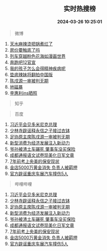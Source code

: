 <div align="center"><h2>实时热搜榜</h2><h4>2024-03-26 10:25:01</h4></div>

> 微博  

1. [天水麻辣烫把锅煮烂了](https://s.weibo.com/weibo?q=%23%E5%A4%A9%E6%B0%B4%E9%BA%BB%E8%BE%A3%E7%83%AB%E6%8A%8A%E9%94%85%E7%85%AE%E7%83%82%E4%BA%86%23&t=31&band_rank=1&Refer=top)<br />
2. [房价要触底了吗](https://s.weibo.com/weibo?q=%23%E6%88%BF%E4%BB%B7%E8%A6%81%E8%A7%A6%E5%BA%95%E4%BA%86%E5%90%97%23&t=31&band_rank=2&Refer=top)<br />
3. [列车穿越粉色花海如漫画世界](https://s.weibo.com/weibo?q=%23%E5%88%97%E8%BD%A6%E7%A9%BF%E8%B6%8A%E7%B2%89%E8%89%B2%E8%8A%B1%E6%B5%B7%E5%A6%82%E6%BC%AB%E7%94%BB%E4%B8%96%E7%95%8C%23&t=31&band_rank=3&Refer=top)<br />
4. [奔跑吧12官宣](https://s.weibo.com/weibo?q=%23%E5%A5%94%E8%B7%91%E5%90%A712%E5%AE%98%E5%AE%A3%23&t=31&band_rank=4&Refer=top)<br />
5. [我的孩子怎么会得精神疾病呢](https://s.weibo.com/weibo?q=%23%E6%88%91%E7%9A%84%E5%AD%A9%E5%AD%90%E6%80%8E%E4%B9%88%E4%BC%9A%E5%BE%97%E7%B2%BE%E7%A5%9E%E7%96%BE%E7%97%85%E5%91%A2%23&t=31&band_rank=5&Refer=top)<br />
6. [垫底辣妹将翻拍中国版](https://s.weibo.com/weibo?q=%23%E5%9E%AB%E5%BA%95%E8%BE%A3%E5%A6%B9%E5%B0%86%E7%BF%BB%E6%8B%8D%E4%B8%AD%E5%9B%BD%E7%89%88%23&t=31&band_rank=6&Refer=top)<br />
7. [陈戌源一审被判无期](https://s.weibo.com/weibo?q=%23%E9%99%88%E6%88%8C%E6%BA%90%E4%B8%80%E5%AE%A1%E8%A2%AB%E5%88%A4%E6%97%A0%E6%9C%9F%23&t=31&band_rank=7&Refer=top)<br />
8. [地磁暴](https://s.weibo.com/weibo?q=%E5%9C%B0%E7%A3%81%E6%9A%B4&t=31&band_rank=8&Refer=top)<br />
9. [李惠利ins晒照](https://s.weibo.com/weibo?q=%23%E6%9D%8E%E6%83%A0%E5%88%A9ins%E6%99%92%E7%85%A7%23&t=31&band_rank=9&Refer=top)<br />

> 知乎  


> 百度  

1. [习近平会见多米尼克总理](https://www.baidu.com/s?wd=%E4%B9%A0%E8%BF%91%E5%B9%B3%E4%BC%9A%E8%A7%81%E5%A4%9A%E7%B1%B3%E5%B0%BC%E5%85%8B%E6%80%BB%E7%90%86&sa=fyb_news&rsv_dl=fyb_news)<br />
2. [少林寺辟谣释永信之子接过衣钵](https://www.baidu.com/s?wd=%E5%B0%91%E6%9E%97%E5%AF%BA%E8%BE%9F%E8%B0%A3%E9%87%8A%E6%B0%B8%E4%BF%A1%E4%B9%8B%E5%AD%90%E6%8E%A5%E8%BF%87%E8%A1%A3%E9%92%B5&sa=fyb_news&rsv_dl=fyb_news)<br />
3. [足协原主席陈戌源一审被判无期](https://www.baidu.com/s?wd=%E8%B6%B3%E5%8D%8F%E5%8E%9F%E4%B8%BB%E5%B8%AD%E9%99%88%E6%88%8C%E6%BA%90%E4%B8%80%E5%AE%A1%E8%A2%AB%E5%88%A4%E6%97%A0%E6%9C%9F&sa=fyb_news&rsv_dl=fyb_news)<br />
4. [新型消费为经济发展注入新动力](https://www.baidu.com/s?wd=%E6%96%B0%E5%9E%8B%E6%B6%88%E8%B4%B9%E4%B8%BA%E7%BB%8F%E6%B5%8E%E5%8F%91%E5%B1%95%E6%B3%A8%E5%85%A5%E6%96%B0%E5%8A%A8%E5%8A%9B&sa=fyb_news&rsv_dl=fyb_news)<br />
5. [爷孙被渣土车碾死 肇事车没买保险](https://www.baidu.com/s?wd=%E7%88%B7%E5%AD%99%E8%A2%AB%E6%B8%A3%E5%9C%9F%E8%BD%A6%E7%A2%BE%E6%AD%BB+%E8%82%87%E4%BA%8B%E8%BD%A6%E6%B2%A1%E4%B9%B0%E4%BF%9D%E9%99%A9&sa=fyb_news&rsv_dl=fyb_news)<br />
6. [成都通报语文试卷现美化日军文章](https://www.baidu.com/s?wd=%E6%88%90%E9%83%BD%E9%80%9A%E6%8A%A5%E8%AF%AD%E6%96%87%E8%AF%95%E5%8D%B7%E7%8E%B0%E7%BE%8E%E5%8C%96%E6%97%A5%E5%86%9B%E6%96%87%E7%AB%A0&sa=fyb_news&rsv_dl=fyb_news)<br />
7. [7年前考上央美的保安现状](https://www.baidu.com/s?wd=7%E5%B9%B4%E5%89%8D%E8%80%83%E4%B8%8A%E5%A4%AE%E7%BE%8E%E7%9A%84%E4%BF%9D%E5%AE%89%E7%8E%B0%E7%8A%B6&sa=fyb_news&rsv_dl=fyb_news)<br />
8. [金店5000万黄金消失 负责人被羁押](https://www.baidu.com/s?wd=%E9%87%91%E5%BA%975000%E4%B8%87%E9%BB%84%E9%87%91%E6%B6%88%E5%A4%B1+%E8%B4%9F%E8%B4%A3%E4%BA%BA%E8%A2%AB%E7%BE%81%E6%8A%BC&sa=fyb_news&rsv_dl=fyb_news)<br />
9. [官方辟谣重庆车展汽车撞伤5人](https://www.baidu.com/s?wd=%E5%AE%98%E6%96%B9%E8%BE%9F%E8%B0%A3%E9%87%8D%E5%BA%86%E8%BD%A6%E5%B1%95%E6%B1%BD%E8%BD%A6%E6%92%9E%E4%BC%A45%E4%BA%BA&sa=fyb_news&rsv_dl=fyb_news)<br />

> 哔哩哔哩  

1. [习近平会见多米尼克总理](https://www.baidu.com/s?wd=%E4%B9%A0%E8%BF%91%E5%B9%B3%E4%BC%9A%E8%A7%81%E5%A4%9A%E7%B1%B3%E5%B0%BC%E5%85%8B%E6%80%BB%E7%90%86&sa=fyb_news&rsv_dl=fyb_news)<br />
2. [少林寺辟谣释永信之子接过衣钵](https://www.baidu.com/s?wd=%E5%B0%91%E6%9E%97%E5%AF%BA%E8%BE%9F%E8%B0%A3%E9%87%8A%E6%B0%B8%E4%BF%A1%E4%B9%8B%E5%AD%90%E6%8E%A5%E8%BF%87%E8%A1%A3%E9%92%B5&sa=fyb_news&rsv_dl=fyb_news)<br />
3. [足协原主席陈戌源一审被判无期](https://www.baidu.com/s?wd=%E8%B6%B3%E5%8D%8F%E5%8E%9F%E4%B8%BB%E5%B8%AD%E9%99%88%E6%88%8C%E6%BA%90%E4%B8%80%E5%AE%A1%E8%A2%AB%E5%88%A4%E6%97%A0%E6%9C%9F&sa=fyb_news&rsv_dl=fyb_news)<br />
4. [新型消费为经济发展注入新动力](https://www.baidu.com/s?wd=%E6%96%B0%E5%9E%8B%E6%B6%88%E8%B4%B9%E4%B8%BA%E7%BB%8F%E6%B5%8E%E5%8F%91%E5%B1%95%E6%B3%A8%E5%85%A5%E6%96%B0%E5%8A%A8%E5%8A%9B&sa=fyb_news&rsv_dl=fyb_news)<br />
5. [爷孙被渣土车碾死 肇事车没买保险](https://www.baidu.com/s?wd=%E7%88%B7%E5%AD%99%E8%A2%AB%E6%B8%A3%E5%9C%9F%E8%BD%A6%E7%A2%BE%E6%AD%BB+%E8%82%87%E4%BA%8B%E8%BD%A6%E6%B2%A1%E4%B9%B0%E4%BF%9D%E9%99%A9&sa=fyb_news&rsv_dl=fyb_news)<br />
6. [成都通报语文试卷现美化日军文章](https://www.baidu.com/s?wd=%E6%88%90%E9%83%BD%E9%80%9A%E6%8A%A5%E8%AF%AD%E6%96%87%E8%AF%95%E5%8D%B7%E7%8E%B0%E7%BE%8E%E5%8C%96%E6%97%A5%E5%86%9B%E6%96%87%E7%AB%A0&sa=fyb_news&rsv_dl=fyb_news)<br />
7. [7年前考上央美的保安现状](https://www.baidu.com/s?wd=7%E5%B9%B4%E5%89%8D%E8%80%83%E4%B8%8A%E5%A4%AE%E7%BE%8E%E7%9A%84%E4%BF%9D%E5%AE%89%E7%8E%B0%E7%8A%B6&sa=fyb_news&rsv_dl=fyb_news)<br />
8. [金店5000万黄金消失 负责人被羁押](https://www.baidu.com/s?wd=%E9%87%91%E5%BA%975000%E4%B8%87%E9%BB%84%E9%87%91%E6%B6%88%E5%A4%B1+%E8%B4%9F%E8%B4%A3%E4%BA%BA%E8%A2%AB%E7%BE%81%E6%8A%BC&sa=fyb_news&rsv_dl=fyb_news)<br />
9. [官方辟谣重庆车展汽车撞伤5人](https://www.baidu.com/s?wd=%E5%AE%98%E6%96%B9%E8%BE%9F%E8%B0%A3%E9%87%8D%E5%BA%86%E8%BD%A6%E5%B1%95%E6%B1%BD%E8%BD%A6%E6%92%9E%E4%BC%A45%E4%BA%BA&sa=fyb_news&rsv_dl=fyb_news)<br />
